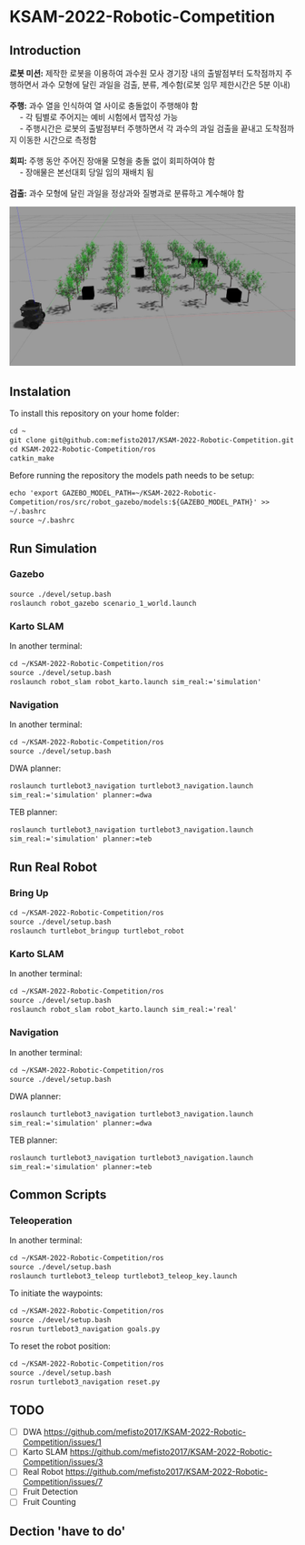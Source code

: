 # KSAM-2022-Robotic-Competition

## Introduction
**로봇 미션:** 제작한 로봇을 이용하여 과수원 모사 경기장 내의 출발점부터 도착점까지 주행하면서 과수 모형에 달린 과일을 검출, 분류, 계수함(로봇 임무 제한시간은 5분 이내) <br /> <br />
**주행:** 과수 열을 인식하여 열 사이로 충돌없이 주행해야 함 <br />
      &emsp; - 각 팀별로 주어지는 예비 시험에서 맵작성 가능 <br />
      &emsp; - 주행시간은 로봇의 출발점부터 주행하면서 각 과수의 과일 검출을 끝내고 도착점까지 이동한 시간으로 측정함 <br /> <br />
**회피:** 주행 동안 주어진 장애물 모형을 충돌 없이 회피하여야 함 <br />
      &emsp; - 장애물은 본선대회 당일 임의 재배치 됨 <br /> <br />
**검출:** 과수 모형에 달린 과일을 정상과와 질병과로 분류하고 계수해야 함

![This is an image](images/gazebo1.jpg)

## Instalation
To install this repository on your home folder:
```
cd ~
git clone git@github.com:mefisto2017/KSAM-2022-Robotic-Competition.git
cd KSAM-2022-Robotic-Competition/ros
catkin_make
```
Before running the repository the models path needs to be setup:
```
echo 'export GAZEBO_MODEL_PATH=~/KSAM-2022-Robotic-Competition/ros/src/robot_gazebo/models:${GAZEBO_MODEL_PATH}' >> ~/.bashrc
source ~/.bashrc
```

## Run Simulation

### Gazebo
```
source ./devel/setup.bash
roslaunch robot_gazebo scenario_1_world.launch
```

### Karto SLAM
In another terminal:
```
cd ~/KSAM-2022-Robotic-Competition/ros
source ./devel/setup.bash
roslaunch robot_slam robot_karto.launch sim_real:='simulation'
```

### Navigation
In another terminal:
```
cd ~/KSAM-2022-Robotic-Competition/ros
source ./devel/setup.bash
```
DWA planner:
```
roslaunch turtlebot3_navigation turtlebot3_navigation.launch sim_real:='simulation' planner:=dwa
```
TEB planner:
```
roslaunch turtlebot3_navigation turtlebot3_navigation.launch sim_real:='simulation' planner:=teb
```


## Run Real Robot

### Bring Up
```
cd ~/KSAM-2022-Robotic-Competition/ros
source ./devel/setup.bash
roslaunch turtlebot_bringup turtlebot_robot
```

### Karto SLAM
In another terminal:
```
cd ~/KSAM-2022-Robotic-Competition/ros
source ./devel/setup.bash
roslaunch robot_slam robot_karto.launch sim_real:='real'
```

### Navigation
In another terminal:
```
cd ~/KSAM-2022-Robotic-Competition/ros
source ./devel/setup.bash
```
DWA planner:
```
roslaunch turtlebot3_navigation turtlebot3_navigation.launch sim_real:='simulation' planner:=dwa
```
TEB planner:
```
roslaunch turtlebot3_navigation turtlebot3_navigation.launch sim_real:='simulation' planner:=teb
```


## Common Scripts

### Teleoperation
In another terminal:
```
cd ~/KSAM-2022-Robotic-Competition/ros
source ./devel/setup.bash
roslaunch turtlebot3_teleop turtlebot3_teleop_key.launch
```

To initiate the waypoints:
```
cd ~/KSAM-2022-Robotic-Competition/ros
source ./devel/setup.bash
rosrun turtlebot3_navigation goals.py
```

To reset the robot position:

```
cd ~/KSAM-2022-Robotic-Competition/ros
source ./devel/setup.bash
rosrun turtlebot3_navigation reset.py
```


## TODO
- [ ] DWA https://github.com/mefisto2017/KSAM-2022-Robotic-Competition/issues/1
- [ ] Karto SLAM https://github.com/mefisto2017/KSAM-2022-Robotic-Competition/issues/3
- [ ] Real Robot https://github.com/mefisto2017/KSAM-2022-Robotic-Competition/issues/7
- [ ] Fruit Detection
- [ ] Fruit Counting

## Dection 'have to do'



